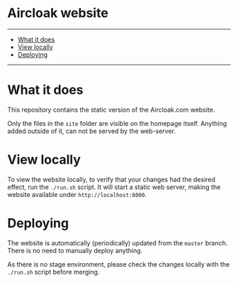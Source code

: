 Aircloak website
================

----------------------

- [What it does](#what-it-does)
- [View locally](#view-locally)
- [Deploying](#deploying)

----------------------

# What it does

This repository contains the static version of the Aircloak.com website.

Only the files in the `site` folder are visible on the homepage itself.
Anything added outside of it, can not be served by the web-server.


# View locally

To view the website locally, to verify that your changes had the desired effect,
run the `./run.sh` script. It will start a static web server, making the website
available under `http://localhost:8000`.


# Deploying

The website is automatically (periodically) updated from the `master` branch.
There is no need to manually deploy anything.

As there is no stage environment, please check the changes locally with the `./run.sh`
script before merging.
